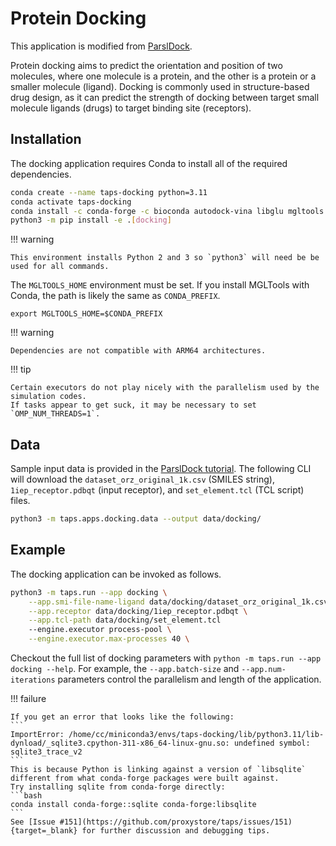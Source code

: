 # Protein Docking

This application is modified from [ParslDock](https://github.com/Parsl/parsl-docking-tutorial/blob/main/ParslDock.ipynb).

Protein docking aims to predict the orientation and position of two molecules, where one molecule is a protein, and the other is a protein or a smaller molecule (ligand).
Docking is commonly used in structure-based drug design, as it can predict the strength of docking between target small molecule ligands (drugs) to target binding site (receptors).

## Installation

The docking application requires Conda to install all of the required dependencies.

```bash
conda create --name taps-docking python=3.11
conda activate taps-docking
conda install -c conda-forge -c bioconda autodock-vina libglu mgltools vmd
python3 -m pip install -e .[docking]
```

!!! warning

    This environment installs Python 2 and 3 so `python3` will need be be used for all commands.

The `MGLTOOLS_HOME` environment must be set.
If you install MGLTools with Conda, the path is likely the same as `CONDA_PREFIX`.
```
export MGLTOOLS_HOME=$CONDA_PREFIX
```

!!! warning

    Dependencies are not compatible with ARM64 architectures.

!!! tip

    Certain executors do not play nicely with the parallelism used by the simulation codes.
    If tasks appear to get suck, it may be necessary to set `OMP_NUM_THREADS=1`.

## Data

Sample input data is provided in the [ParslDock tutorial](https://github.com/Parsl/parsl-docking-tutorial/blob/main/ParslDock.ipynb).
The following CLI will download the `dataset_orz_original_1k.csv` (SMILES string), `1iep_receptor.pdbqt` (input receptor), and `set_element.tcl` (TCL script) files.

```bash
python3 -m taps.apps.docking.data --output data/docking/
```

## Example

The docking application can be invoked as follows.

```bash
python3 -m taps.run --app docking \
    --app.smi-file-name-ligand data/docking/dataset_orz_original_1k.csv \
    --app.receptor data/docking/1iep_receptor.pdbqt \
    --app.tcl-path data/docking/set_element.tcl
    --engine.executor process-pool \
    --engine.executor.max-processes 40 \
```

Checkout the full list of docking parameters with `python -m taps.run --app docking --help`.
For example, the `--app.batch-size` and `--app.num-iterations` parameters control the parallelism and length of the application.

!!! failure

    If you get an error that looks like the following:
    ```
    ImportError: /home/cc/miniconda3/envs/taps-docking/lib/python3.11/lib-dynload/_sqlite3.cpython-311-x86_64-linux-gnu.so: undefined symbol: sqlite3_trace_v2
    ```
    This is because Python is linking against a version of `libsqlite` different from what conda-forge packages were built against.
    Try installing sqlite from conda-forge directly:
    ```bash
    conda install conda-forge::sqlite conda-forge:libsqlite
    ```
    See [Issue #151](https://github.com/proxystore/taps/issues/151){target=_blank} for further discussion and debugging tips.
